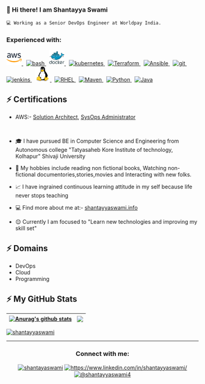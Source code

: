 ### 👋 Hi there! I am Shantayya Swami
    💻 Working as a Senior DevOps Engineer at Worldpay India.
<h3 align="left">Experienced with:</h3>
<p align="left"> <a href="https://aws.amazon.com" target="_blank"> <img src="https://raw.githubusercontent.com/devicons/devicon/master/icons/amazonwebservices/amazonwebservices-original-wordmark.svg" alt="aws" width="40" height="40"/> </a> &nbsp; 
<a href="https://www.gnu.org/software/bash/" target="_blank"> <img src="https://www.vectorlogo.zone/logos/gnu_bash/gnu_bash-icon.svg" alt="bash" width="40" height="40"/> </a> &nbsp;  
<a href="https://www.docker.com/" target="_blank"> <img src="https://raw.githubusercontent.com/devicons/devicon/master/icons/docker/docker-original-wordmark.svg" alt="docker" width="40" height="40"/> </a>&nbsp; 
 <a href="https://kubernetes.io" target="_blank"> <img src="https://www.vectorlogo.zone/logos/kubernetes/kubernetes-icon.svg" alt="kubernetes" width="40" height="40"/> </a> &nbsp; 
  <a href="https://www.terraform.io/" target="_blank"> <img src="https://www.vectorlogo.zone/logos/terraformio/terraformio-icon.svg" alt="Terraform" width="40" height="40"/> </a> &nbsp; 
  <a href="https://www.ansible.com/" target="_blank"> <img src="https://www.vectorlogo.zone/logos/ansible/ansible-icon.svg" alt="Ansible" width="40" height="40"/> </a> &nbsp; 
  <a href="https://git-scm.com/" target="_blank"> <img src="https://www.vectorlogo.zone/logos/git-scm/git-scm-icon.svg" alt="git" width="40" height="40"/> </a> &nbsp; 
  <a href="https://www.jenkins.io" target="_blank"> <img src="https://www.vectorlogo.zone/logos/jenkins/jenkins-icon.svg" alt="jenkins" width="40" height="40"/> </a> &nbsp; 
   <a href="https://www.linux.org/" target="_blank"> <img src="https://raw.githubusercontent.com/devicons/devicon/master/icons/linux/linux-original.svg" alt="linux" width="40" height="40"/> </a> &nbsp; 
   <a href="https://www.redhat.com/en/technologies/linux-platforms/enterprise-linux" target="_blank"> <img src="https://www.vectorlogo.zone/logos/redhat/redhat-icon.svg" alt="RHEL" width="40" height="40"/> </a>&nbsp; 
    <a href="https://maven.apache.org/" target="_blank"> <img src="https://www.vectorlogo.zone/logos/apache_maven/apache_maven-icon.svg" alt="Maven" width="40" height="40"/> </a> &nbsp; 
    <a href=https://www.python.org/" target="_blank"> <img src="https://www.vectorlogo.zone/logos/python/python-icon.svg" alt="Python" width="40" height="40"/> </a> &nbsp; 
    <a href=https://www.java.com/" target="_blank"> <img src="https://www.vectorlogo.zone/logos/java/java-icon.svg" alt="Java" width="40" height="40"/> </a> </p>

## ⚡ Certifications 

   - AWS:- [Solution Architect](https://drive.google.com/file/d/1fQ2lvK_jHuqFrOniSUZyalv4_Ep5WTQ-/view?usp=sharing), [SysOps Administrator](https://drive.google.com/file/d/1HKvvk2E0zFQy2WltWI59fjIiPu1oVfQq/view?usp=sharing)

   
<br>


- 🎓 I have pursued BE in Computer Science and Engineering from Autonomous college "Tatyasaheb Kore Institute of technology, Kolhapur" Shivaji University

- 🏏 My hobbies include reading non fictional books, Watching non-fictional documentories,stories,movies and Interacting with new folks. 

- 📈 I have ingrained continuous learning attitude in my self because life never stops teaching

- 💻 Find more about me at:- [shantayyaswami.info](http:dhsoni.info)

- 😌 Currently I am focused to "Learn new technologies and improving my skill set"

## ⚡ Domains
- DevOps
- Cloud
- Programming

## ⚡ My GitHub Stats
<!-- <p align="left"> <img src="https://github-readme-stats.vercel.app/api?username=shantayyaswami&show_icons=true&theme=gotham" alt="shantayyaswami" />

<img align="center" src="https://github-readme-stats.anuraghazra1.vercel.app/api?username=shantayyaswami&show_icons=true&line_height=27&include_all_commits=true"/> 
![Top Langs](https://github-readme-stats.vercel.app/api/top-langs/?username=shantayyaswami&hide=TeX&layout=compact)
 -->
 | <a href="https://github.com/shantayyaswami/github-readme-stats"><img align="center" src="https://github-readme-stats.vercel.app/api?username=shantayyaswami&show_icons=true&include_all_commits=true&theme=buefy&hide_border=true" alt="Anurag's github stats" /></a> | <a href="https://github.com/anuraghazra/github-readme-stats"><img align="center" src="https://github-readme-stats.vercel.app/api/top-langs/?username=shantayyaswami&layout=compact&theme=buefy&hide_border=true" /></a> |
| ------------- | ------------- |

<p align="left"> <a href="https://github.com/ryo-ma/github-profile-trophy"><img src="https://github-profile-trophy.vercel.app/?username=shantayyaswami" alt="shantayyaswami" /></a> </p>

<hr>

<h3 align="center">Connect with me:</h3>
<p align="center">
<a href="https://twitter.com/shantayaswami" target="blank"><img align="center" src="https://raw.githubusercontent.com/rahuldkjain/github-profile-readme-generator/master/src/images/icons/Social/twitter.svg" alt="shantayaswami" height="30" width="40" /></a>
<a href="https://www.linkedin.com/in/shantayyaswami/" target="blank"><img align="center" src="https://raw.githubusercontent.com/rahuldkjain/github-profile-readme-generator/master/src/images/icons/Social/linked-in-alt.svg" alt="https://www.linkedin.com/in/shantayyaswami/" height="30" width="40" /></a>
<a href="https://medium.com/@shantayyaswami4" target="blank"><img align="center" src="https://raw.githubusercontent.com/rahuldkjain/github-profile-readme-generator/master/src/images/icons/Social/medium.svg" alt="@shantayyaswami4" height="30" width="40" /></a>
</p>

